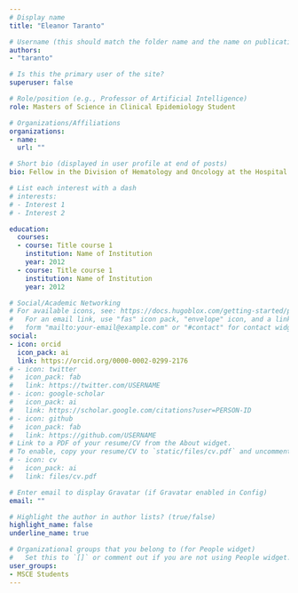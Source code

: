 ```yaml
---
# Display name
title: "Eleanor Taranto"

# Username (this should match the folder name and the name on publications)
authors:
- "taranto"

# Is this the primary user of the site?
superuser: false

# Role/position (e.g., Professor of Artificial Intelligence)
role: Masters of Science in Clinical Epidemiology Student

# Organizations/Affiliations
organizations:
- name: 
  url: ""

# Short bio (displayed in user profile at end of posts)
bio: Fellow in the Division of Hematology and Oncology at the Hospital of the University of Pennsylvania

# List each interest with a dash
# interests:
# - Interest 1
# - Interest 2

education:
  courses:
  - course: Title course 1
    institution: Name of Institution
    year: 2012
  - course: Title course 1
    institution: Name of Institution
    year: 2012

# Social/Academic Networking
# For available icons, see: https://docs.hugoblox.com/getting-started/page-builder/#icons
#   For an email link, use "fas" icon pack, "envelope" icon, and a link in the
#   form "mailto:your-email@example.com" or "#contact" for contact widget.
social:
- icon: orcid
  icon_pack: ai
  link: https://orcid.org/0000-0002-0299-2176
# - icon: twitter
#   icon_pack: fab
#   link: https://twitter.com/USERNAME
# - icon: google-scholar
#   icon_pack: ai
#   link: https://scholar.google.com/citations?user=PERSON-ID
# - icon: github
#   icon_pack: fab
#   link: https://github.com/USERNAME
# Link to a PDF of your resume/CV from the About widget.
# To enable, copy your resume/CV to `static/files/cv.pdf` and uncomment the lines below.
# - icon: cv
#   icon_pack: ai
#   link: files/cv.pdf

# Enter email to display Gravatar (if Gravatar enabled in Config)
email: ""

# Highlight the author in author lists? (true/false)
highlight_name: false
underline_name: true

# Organizational groups that you belong to (for People widget)
#   Set this to `[]` or comment out if you are not using People widget.
user_groups:
- MSCE Students
---
```

